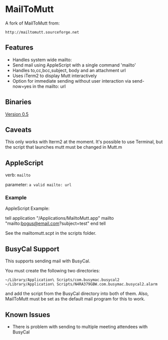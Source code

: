 # MailToMutt

A fork of MailToMutt from:

    http://mailtomutt.sourceforge.net

## Features

* Handles system wide mailto:
* Send mail using AppleScript with a single command 'mailto'
* Handles to,cc,bcc,subject, body and an attachment url
* Uses iTerm2 to display Mutt interactively
* Option for immediate sending without user interaction via send-now=yes in
  the mailto: url

## Binaries

[Version 0.5](https://github.com/ilintault/mailtomutt/releases/download/0.5/MailtoMutt.app.zip)

## Caveats

This only works with Iterm2 at the moment.  It's possible to use Terminal, but the script that launches mutt must be changed in Mutt.m

## AppleScript

verb:
  `mailto`

parameter:
  `a valid mailto: url`

### Example

AppleScript Example:

   tell application "/Applications/MailtoMutt.app"
       mailto "mailto:bogus@email.com?subject=test"
   end tell

See the mailtomutt.scpt in the scripts folder.

## BusyCal Support

This supports sending mail with BusyCal.

You must create the following two directories:

    ~/Library/Application\ Scripts/com.busymac.busycal2
    ~/Library/Application\ Scripts/N4RA379GBW.com.busymac.busycal2.alarm

and add the script from the BusyCal directory into both of them.  Also, MailToMutt must be set as the default mail program for this to work.

## Known Issues

* There is problem with sending to multiple meeting attendees with BusyCal

